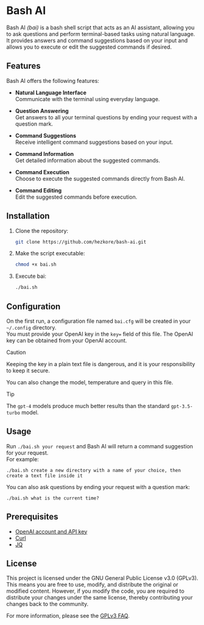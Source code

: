 # Bash AI

Bash AI _(bai)_ is a bash shell script that acts as an AI assistant, allowing you to ask questions and perform terminal-based tasks using natural language. It provides answers and command suggestions based on your input and allows you to execute or edit the suggested commands if desired.

## Features

Bash AI offers the following features:

- **Natural Language Interface**\
	Communicate with the terminal using everyday language.
	
- **Question Answering**\
	Get answers to all your terminal questions by ending your request with a question mark.

- **Command Suggestions**\
	Receive intelligent command suggestions based on your input.

- **Command Information**\
	Get detailed information about the suggested commands.

- **Command Execution**\
	Choose to execute the suggested commands directly from Bash AI.

- **Command Editing**\
	Edit the suggested commands before execution.

## Installation

1. Clone the repository:

	```bash
	git clone https://github.com/hezkore/bash-ai.git
	```
2. Make the script executable:

	```bash
	chmod +x bai.sh
	```

3. Execute bai:

	```bash
	./bai.sh
	```

## Configuration

On the first run, a configuration file named `bai.cfg` will be created in your `~/.config` directory.\
You must provide your OpenAI key in the `key=` field of this file. The OpenAI key can be obtained from your OpenAI account.

> [!CAUTION]
> Keeping the key in a plain text file is dangerous, and it is your responsibility to keep it secure.

You can also change the model, temperature and query in this file.

> [!TIP]
> The `gpt-4` models produce much better results than the standard `gpt-3.5-turbo` model.

## Usage

Run `./bai.sh your request` and Bash AI will return a command suggestion for your request.\
For example:

```
./bai.sh create a new directory with a name of your choice, then create a text file inside it
```

You can also ask questions by ending your request with a question mark:

```
./bai.sh what is the current time?
```

## Prerequisites

- [OpenAI account and API key](https://platform.openai.com/apps)
- [Curl](https://curl.se/download.html)
- [JQ](https://stedolan.github.io/jq/download/)

## License

This project is licensed under the GNU General Public License v3.0 (GPLv3). This means you are free to use, modify, and distribute the original or modified content. However, if you modify the code, you are required to distribute your changes under the same license, thereby contributing your changes back to the community.

For more information, please see the [GPLv3 FAQ](https://www.gnu.org/licenses/gpl-faq.html).